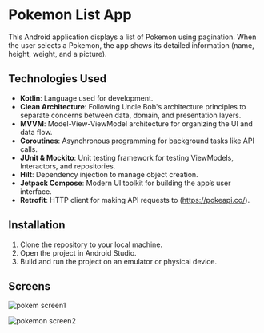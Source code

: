 # Pokemon List App

This Android application displays a list of Pokemon using pagination. When the user selects a Pokemon, the app shows its detailed information (name, height, weight, and a picture).

## Technologies Used

- **Kotlin**: Language used for development.
- **Clean Architecture**: Following Uncle Bob's architecture principles to separate concerns between data, domain, and presentation layers.
- **MVVM**: Model-View-ViewModel architecture for organizing the UI and data flow.
- **Coroutines**: Asynchronous programming for background tasks like API calls.
- **JUnit & Mockito**: Unit testing framework for testing ViewModels, Interactors, and repositories.
- **Hilt**: Dependency injection to manage object creation.
- **Jetpack Compose**: Modern UI toolkit for building the app’s user interface.
- **Retrofit**: HTTP client for making API requests to (https://pokeapi.co/).

## Installation

1. Clone the repository to your local machine.
2. Open the project in Android Studio.
3. Build and run the project on an emulator or physical device.


## Screens

![pokem screen1](https://github.com/user-attachments/assets/cd6ea5d3-e4bf-4ac1-827d-563302c81a04)

![pokemon screen2](https://github.com/user-attachments/assets/fed58aec-e705-47f7-b680-476e6e3809d2)
